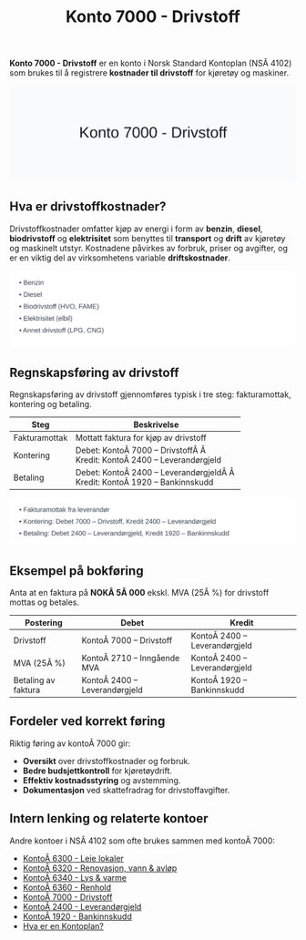 ﻿---
title: "Konto 7000 - Drivstoff"
seoTitle: "7000-drivstoff"
meta_description: '**Konto 7000 - Drivstoff** er en konto i Norsk Standard Kontoplan (NSÂ 4102) som brukes til å registrere **kostnader til drivstoff** for kjøretøy og maskiner...'
slug: 7000-drivstoff
type: blog
layout: pages/single
---

**Konto 7000 - Drivstoff** er en konto i Norsk Standard Kontoplan (NSÂ 4102) som brukes til å registrere **kostnader til drivstoff** for kjøretøy og maskiner.

![Illustrasjon av konto 7000 Drivstoff](7000-drivstoff-image.svg)

## Hva er drivstoffkostnader?

Drivstoffkostnader omfatter kjøp av energi i form av **benzin**, **diesel**, **biodrivstoff** og **elektrisitet** som benyttes til **transport** og **drift** av kjøretøy og maskinelt utstyr. Kostnadene påvirkes av forbruk, priser og avgifter, og er en viktig del av virksomhetens variable **driftskostnader**.

![Typer drivstoff](drivstoff-typer.svg)

## Regnskapsføring av drivstoff

Regnskapsføring av drivstoff gjennomføres typisk i tre steg: fakturamottak, kontering og betaling.

| Steg            | Beskrivelse                                                                 |
|-----------------|-----------------------------------------------------------------------------|
| Fakturamottak   | Mottatt faktura for kjøp av drivstoff                                       |
| Kontering       | Debet: KontoÂ 7000 – DrivstoffÂ Â <br>Kredit: KontoÂ 2400 – Leverandørgjeld      |
| Betaling        | Debet: KontoÂ 2400 – LeverandørgjeldÂ Â <br>Kredit: KontoÂ 1920 – Bankinnskudd   |

![Bokføringsprosess drivstoff](drivstoff-bokforing.svg)

## Eksempel på bokføring

Anta at en faktura på **NOKÂ 5Â 000** ekskl. MVA (25Â %) for drivstoff mottas og betales.

| Postering             | Debet                          | Kredit                         |
|-----------------------|--------------------------------|--------------------------------|
| Drivstoff             | KontoÂ 7000 – Drivstoff         | KontoÂ 2400 – Leverandørgjeld   |
| MVA (25Â %)            | KontoÂ 2710 – Inngående MVA     | KontoÂ 2400 – Leverandørgjeld   |
| Betaling av faktura   | KontoÂ 2400 – Leverandørgjeld   | KontoÂ 1920 – Bankinnskudd      |

## Fordeler ved korrekt føring

Riktig føring av kontoÂ 7000 gir:

* **Oversikt** over drivstoffkostnader og forbruk.
* **Bedre budsjettkontroll** for kjøretøydrift.
* **Effektiv kostnadsstyring** og avstemming.
* **Dokumentasjon** ved skattefradrag for drivstoffavgifter.

## Intern lenking og relaterte kontoer

Andre kontoer i NSÂ 4102 som ofte brukes sammen med kontoÂ 7000:

* [KontoÂ 6300 - Leie lokaler](/blogs/kontoplan/6300-leie-lokaler "KontoÂ 6300 - Leie lokaler")
* [KontoÂ 6320 - Renovasjon, vann & avløp](/blogs/kontoplan/6320-renovasjon-vann-avlop "KontoÂ 6320 - Renovasjon, vann & avløp")
* [KontoÂ 6340 - Lys & varme](/blogs/kontoplan/6340-lys-varme "KontoÂ 6340 - Lys & varme")
* [KontoÂ 6360 - Renhold](/blogs/kontoplan/6360-renhold "KontoÂ 6360 - Renhold")
* [KontoÂ 7000 - Drivstoff](/blogs/kontoplan/7000-drivstoff "KontoÂ 7000 - Drivstoff")
* [KontoÂ 2400 - Leverandørgjeld](/blogs/kontoplan/2400-leverandorgjeld "KontoÂ 2400 - Leverandørgjeld")
* [KontoÂ 1920 - Bankinnskudd](/blogs/kontoplan/1920-bankinnskudd "KontoÂ 1920 - Bankinnskudd")
* [Hva er en Kontoplan?](/blogs/regnskap/hva-er-kontoplan "Hva er en Kontoplan? Komplett Guide til Kontoplaner i Norsk Regnskap")






